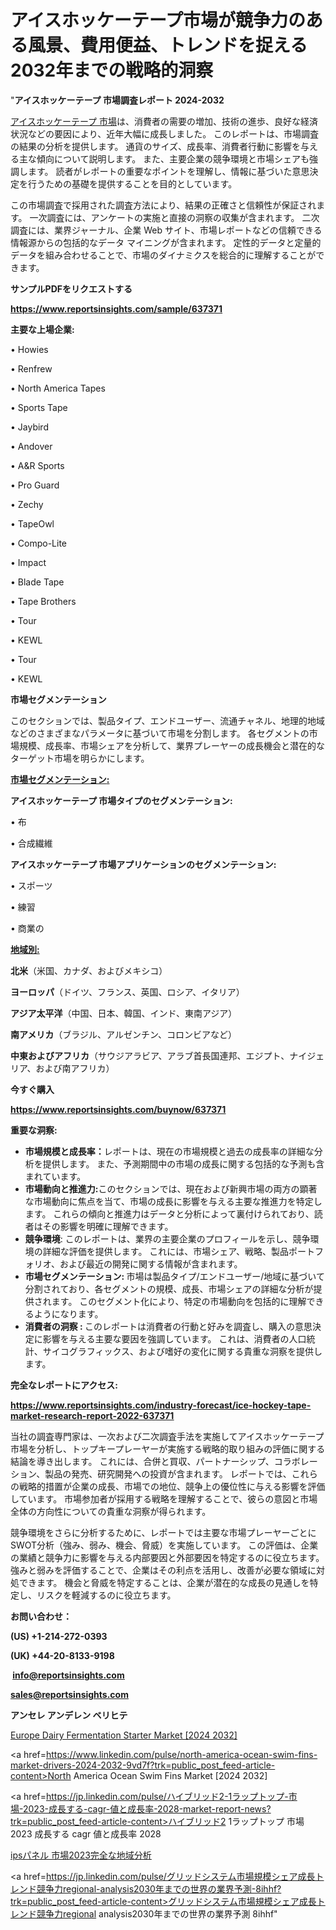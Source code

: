 # アイスホッケーテープ市場が競争力のある風景、費用便益、トレンドを捉える2032年までの戦略的洞察

"<strong>アイスホッケーテープ 市場調査レポート 2024-2032</strong>

<a href=https://www.reportsinsights.com/sample/637371>アイスホッケーテープ 市場</a>は、消費者の需要の増加、技術の進歩、良好な経済状況などの要因により、近年大幅に成長しました。 このレポートは、市場調査の結果の分析を提供します。 通貨のサイズ、成長率、消費者行動に影響を与える主な傾向について説明します。 また、主要企業の競争環境と市場シェアも強調します。 読者がレポートの重要なポイントを理解し、情報に基づいた意思決定を行うための基礎を提供することを目的としています。

この市場調査で採用された調査方法により、結果の正確さと信頼性が保証されます。 一次調査には、アンケートの実施と直接の洞察の収集が含まれます。 二次調査には、業界ジャーナル、企業 Web サイト、市場レポートなどの信頼できる情報源からの包括的なデータ マイニングが含まれます。 定性的データと定量的データを組み合わせることで、市場のダイナミクスを総合的に理解することができます。

<strong><b>サンプルPDFをリクエストする</b></strong>

<a href=https://www.reportsinsights.com/sample/637371><strong><u>https://www.reportsinsights.com/sample/637371</u></strong></a>

<strong>主要な上場企業:</strong>

• Howies

• Renfrew

• North America Tapes

• Sports Tape

• Jaybird

• Andover

• A&R Sports

• Pro Guard

• Zechy

• TapeOwl

• Compo-Lite

• Impact

• Blade Tape

• Tape Brothers

• Tour

• KEWL

• Tour

• KEWL

<strong>市場セグメンテーション</strong>

このセクションでは、製品タイプ、エンドユーザー、流通チャネル、地理的地域などのさまざまなパラメータに基づいて市場を分割します。 各セグメントの市場規模、成長率、市場シェアを分析して、業界プレーヤーの成長機会と潜在的なターゲット市場を明らかにします。

<strong><u>市場セグメンテーション</u></strong><strong><u>:</u></strong>

<strong>アイスホッケーテープ 市場タイプのセグメンテーション:</strong>

• 布

• 合成繊維

<strong>アイスホッケーテープ 市場アプリケーションのセグメンテーション:</strong>

• スポーツ

• 練習

• 商業の

<strong><u>地域別</u></strong><strong><u>:</u></strong>

<strong>北米</strong>（米国、カナダ、およびメキシコ）

<strong>ヨーロッパ</strong>（ドイツ、フランス、英国、ロシア、イタリア）

<strong>アジア太平洋</strong>（中国、日本、韓国、インド、東南アジア）

<strong>南アメリカ</strong>（ブラジル、アルゼンチン、コロンビアなど）

<strong>中東およびアフリカ</strong>（サウジアラビア、アラブ首長国連邦、エジプト、ナイジェリア、および南アフリカ）

<strong>今すぐ購入</strong>

<a href=https://www.reportsinsights.com/buynow/637371><strong><u>https://www.reportsinsights.com/buynow/637371</u></strong></a>

<strong>重要な洞察:</strong>
<ul>
  <li><strong>市場規模と成長率：</strong>レポートは、現在の市場規模と過去の成長率の詳細な分析を提供します。 また、予測期間中の市場の成長に関する包括的な予測も含まれています。</li>
  <li><strong>市場動向と推進力:</strong>このセクションでは、現在および新興市場の両方の顕著な市場動向に焦点を当て、市場の成長に影響を与える主要な推進力を特定します。 これらの傾向と推進力はデータと分析によって裏付けられており、読者はその影響を明確に理解できます。</li>
  <li><strong>競争環境</strong>: このレポートは、業界の主要企業のプロフィールを示し、競争環境の詳細な評価を提供します。 これには、市場シェア、戦略、製品ポートフォリオ、および最近の開発に関する情報が含まれます。</li>
  <li><strong>市場セグメンテーション: </strong>市場は製品タイプ/エンドユーザー/地域に基づいて分割されており、各セグメントの規模、成長、市場シェアの詳細な分析が提供されます。 このセグメント化により、特定の市場動向を包括的に理解できるようになります。</li>
  <li><strong>消費者の洞察 : </strong>このレポートは消費者の行動と好みを調査し、購入の意思決定に影響を与える主要な要因を強調しています。 これは、消費者の人口統計、サイコグラフィックス、および嗜好の変化に関する貴重な洞察を提供します。</li>
</ul>
<strong>完全なレポートにアクセス:</strong>

<a href=https://www.reportsinsights.com/industry-forecast/ice-hockey-tape-market-research-report-2022-637371><strong><u><b>https://www.reportsinsights.com/industry-forecast/ice-hockey-tape-market-research-report-2022-637371</b></u></strong></a>

当社の調査専門家は、一次および二次調査手法を実施してアイスホッケーテープ市場を分析し、トップキープレーヤーが実施する戦略的取り組みの評価に関する結論を導き出します。 これには、合併と買収、パートナーシップ、コラボレーション、製品の発売、研究開発への投資が含まれます。 レポートでは、これらの戦略的措置が企業の成長、市場での地位、競争上の優位性に与える影響を評価しています。 市場参加者が採用する戦略を理解することで、彼らの意図と市場全体の方向性についての貴重な洞察が得られます。

競争環境をさらに分析するために、レポートでは主要な市場プレーヤーごとにSWOT分析（強み、弱み、機会、脅威）を実施しています。 この評価は、企業の業績と競争力に影響を与える内部要因と外部要因を特定するのに役立ちます。 強みと弱みを評価することで、企業はその利点を活用し、改善が必要な領域に対処できます。 機会と脅威を特定することは、企業が潜在的な成長の見通しを特定し、リスクを軽減するのに役立ちます。

<strong>お問い合わせ：</strong>

<strong>(US) +1-214-272-0393</strong>

<strong>(UK) +44-20-8133-9198</strong>

<strong> </strong><a href=info@reportsinsights.com><strong><u>info@reportsinsights.com</u></strong></a>

<a href=sales@reportsinsights.com><strong><u>sales@reportsinsights.com</u></strong></a>

<strong>アンセレ アンデレン ベリヒテ</strong>

<a href=https://www.linkedin.com/pulse/europe-dairy-fermentation-starter-markets-trends-vb4ke/>Europe Dairy Fermentation Starter Market [2024 2032]</a>

<a href=https://www.linkedin.com/pulse/north-america-ocean-swim-fins-market-drivers-2024-2032-9vd7f?trk=public_post_feed-article-content>North America Ocean Swim Fins Market [2024 2032]</a>

<a href=https://jp.linkedin.com/pulse/ハイブリッド2-1ラップトップ-市場-2023-成長する-cagr-値と成長率-2028-market-report-news?trk=public_post_feed-article-content>ハイブリッド2 1ラップトップ 市場 2023 成長する cagr 値と成長率 2028</a>

<a href=https://www.linkedin.com/pulse/ipsパネル-市場2023完全な地域分析-community-market-research/>ipsパネル 市場2023完全な地域分析</a>

<a href=https://jp.linkedin.com/pulse/グリッドシステム市場規模シェア成長トレンド競争力regional-analysis2030年までの世界の業界予測-8ihhf?trk=public_post_feed-article-content>グリッドシステム市場規模シェア成長トレンド競争力regional analysis2030年までの世界の業界予測 8ihhf</a>"
